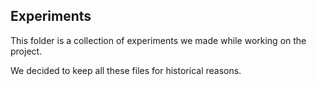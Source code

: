 Experiments
-----------


This folder is a collection of experiments we made while working on the project.

We decided to keep all these files for historical reasons.